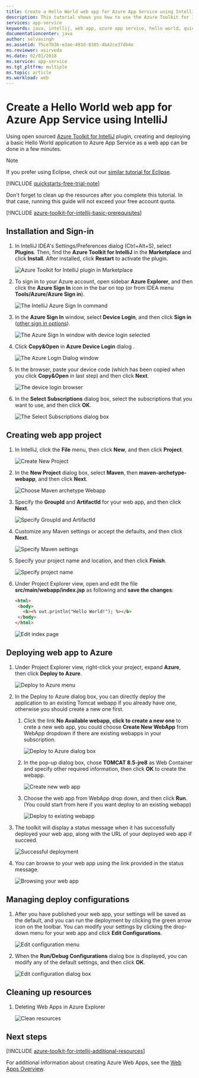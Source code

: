 ```yaml
---
title: Create a Hello World web app for Azure App Service using IntelliJ
description: This tutorial shows you how to use the Azure Toolkit for IntelliJ to create a Hello World Web App for Azure.
services: app-service
keywords: java, intellij, web app, azure app service, hello world, quick start
documentationcenter: java
author: selvasingh
ms.assetid: 75ce7b36-e3ae-491d-8305-4b42ce37db4e
ms.reviewer: asirveda
ms.date: 02/01/2018
ms.service: app-service
ms.tgt_pltfrm: multiple
ms.topic: article
ms.workload: web
---
```


# Create a Hello World web app for Azure App Service using IntelliJ

Using open sourced [Azure Toolkit for IntelliJ](https://plugins.jetbrains.com/plugin/8053) plugin, creating and deploying a basic Hello World application to Azure App Service as a web app can be done in a few minutes.

> [!NOTE]
>
> If you prefer using Eclipse, check out our [similar tutorial for Eclipse][eclipse-hello-world].
>
>[!INCLUDE [quickstarts-free-trial-note](includes/quickstarts-free-trial-note.md)]
>
> Don't forget to clean up the resources after you complete this tutorial. In that case, running this guide will not exceed your free account quota.
>

[!INCLUDE [azure-toolkit-for-intellij-basic-prerequisites](includes/azure-toolkit-for-intellij-basic-prerequisites.md)]

## Installation and Sign-in

1. In IntelliJ IDEA's Settings/Preferences dialog (Ctrl+Alt+S), select **Plugins**. Then, find the **Azure Toolkit for IntelliJ** in the **Marketplace** and click **Install**. After installed, click **Restart** to activate the plugin. 

   ![Azure Toolkit for IntelliJ plugin in Marketplace][marketplace]

2. To sign in to your Azure account, open sidebar **Azure Explorer**, and then click the **Azure Sign In** icon in the bar on top (or from IDEA menu **Tools/Azure/Azure Sign in**).

   ![The IntelliJ Azure Sign In command][I01]

3. In the **Azure Sign In** window, select **Device Login**, and then click **Sign in** ([other sign in options](azure-toolkit-for-intellij-sign-in-instructions.md)).

   ![The Azure Sign In window with device login selected][I02]

4. Click **Copy&Open** in **Azure Device Login** dialog .

   ![The Azure Login Dialog window][I03]

5. In the browser, paste your device code (which has been copied when you click **Copy&Open** in last step) and then click **Next**.

   ![The device login browser][I04]

6. In the **Select Subscriptions** dialog box, select the subscriptions that you want to use, and then click **OK**.

   ![The Select Subscriptions dialog box][I05]

## Creating web app project

1. In IntelliJ, click the **File** menu, then click **New**, and then click **Project**.

   ![Create New Project][file-new-project]

2. In the **New Project** dialog box, select **Maven**, then **maven-archetype-webapp**, and then click **Next**.

   ![Choose Maven archetype Webapp][maven-archetype-webapp]

3. Specify the **GroupId** and **ArtifactId** for your web app, and then click **Next**.

   ![Specify GroupId and ArtifactId][groupid-and-artifactid]

4. Customize any Maven settings or accept the defaults, and then click **Next**.

   ![Specify Maven settings][maven-options]

5. Specify your project name and location, and then click **Finish**.

   ![Specify project name][project-name]

6. Under Project Explorer view, open and edit the file **src/main/webapp/index.jsp** as following and **save the changes**:

   ```html
   <html>
    <body>
      <b><% out.println("Hello World!"); %></b>
    </body>
   </html>
   ```

   ![Edit index page][edit-index-page]

## Deploying web app to Azure

1. Under Project Explorer view, right-click your project, expand **Azure**, then click **Deploy to Azure**.

   ![Deploy to Azure menu][deploy-to-azure-menu]

1. In the Deploy to Azure dialog box, you can directly deploy the application to an existing Tomcat webapp if you already have one, otherwise you should create a new one first.
   1. Click the link **No Available webapp, click to create a new one** to crete a new web app, you could choose **Create New WebApp** from WebApp dropdown if there are existing webapps in your subscription.

      ![Deploy to Azure dialog box][deploy-to-azure-dialog]

   1. In the pop-up dialog box, chose **TOMCAT 8.5-jre8** as Web Container and specify other required information, then click **OK** to create the webapp.

      ![Create new web app][create-new-web-app-dialog]

   1. Choose the web app from WebApp drop down, and then click **Run**.(You could start from here if you want deploy to an existing webapp)

      ![Deploy to existing webapp][deploy-to-existing-webapp]

1. The toolkit will display a status message when it has successfully deployed your web app, along with the URL of your deployed web app if succeed.

   ![Successful deployment][successfully-deployed]

1. You can browse to your web app using the link provided in the status message.

   ![Browsing your web app][browse-web-app]

## Managing deploy configurations

1. After you have published your web app, your settings will be saved as the default, and you can run the deployment by clicking the green arrow icon on the toolbar. You can modify your settings by clicking the drop-down menu for your web app and click **Edit Configurations**.

   ![Edit configuration menu][edit-configuration-menu]

1. When the **Run/Debug Configurations** dialog box is displayed, you can modify any of the default settings, and then click **OK**.

   ![Edit configuration dialog box][edit-configuration-dialog]

## Cleaning up resources

1. Deleting Web Apps in Azure Explorer

     ![Clean resources][clean-resources]

## Next steps

[!INCLUDE [azure-toolkit-for-intellij-additional-resources](includes/azure-toolkit-for-intellij-additional-resources.md)]

For additional information about creating Azure Web Apps, see the [Web Apps Overview].

<!-- URL List -->

[Azure Toolkit for IntelliJ]: azure-toolkit-for-intellij.md
[Azure Toolkit for Eclipse]: ../eclipse/azure-toolkit-for-eclipse.md
[eclipse-hello-world]: ../eclipse/azure-toolkit-for-eclipse-create-hello-world-web-app.md
[Web Apps Overview]: /azure/app-service/app-service-web-overview
[Apache Tomcat]: http://tomcat.apache.org/
[Jetty]: http://www.eclipse.org/jetty/
[Legacy Version]: azure-toolkit-for-intellij-create-hello-world-web-app-legacy-version.md
[intelliJ-sign-in-instructions]: azure-toolkit-for-intellij-sign-in-instructions.md

<!-- IMG List -->
[marketplace]:media/azure-toolkit-for-intellij-create-hello-world-web-app/marketplace.png
[file-new-project]: media/azure-toolkit-for-intellij-create-hello-world-web-app/file-new-project.png
[maven-archetype-webapp]: media/azure-toolkit-for-intellij-create-hello-world-web-app/maven-archetype-webapp.png
[groupid-and-artifactid]: media/azure-toolkit-for-intellij-create-hello-world-web-app/groupid-and-artifactid.png
[maven-options]: media/azure-toolkit-for-intellij-create-hello-world-web-app/maven-options.png
[project-name]: media/azure-toolkit-for-intellij-create-hello-world-web-app/project-name.png
[open-index-page]: media/azure-toolkit-for-intellij-create-hello-world-web-app/open-index-page.png
[edit-index-page]: media/azure-toolkit-for-intellij-create-hello-world-web-app/edit-index-page.png
[deploy-to-azure-menu]: media/azure-toolkit-for-intellij-create-hello-world-web-app/run-on-web-app-menu.png
[deploy-to-azure-dialog]: media/azure-toolkit-for-intellij-create-hello-world-web-app/run-on-web-app-dialog.png
[deploy-to-existing-webapp]: media/azure-toolkit-for-intellij-create-hello-world-web-app/deploy-to-existing-webapp.png
[create-new-web-app-dialog]: media/azure-toolkit-for-intellij-create-hello-world-web-app/create-new-web-app-dialog.png
[successfully-deployed]: media/azure-toolkit-for-intellij-create-hello-world-web-app/successfully-deployed.png
[browse-web-app]: media/azure-toolkit-for-intellij-create-hello-world-web-app/browse-web-app.png
[edit-configuration-menu]: media/azure-toolkit-for-intellij-create-hello-world-web-app/edit-configuration-menu.png
[edit-configuration-dialog]: media/azure-toolkit-for-intellij-create-hello-world-web-app/edit-configuration-dialog.png
[clean-resources]: media/azure-toolkit-for-intellij-create-hello-world-web-app/clean-resource.png
[I01]: media/azure-toolkit-for-intellij-sign-in-instructions/I01.png
[I02]: media/azure-toolkit-for-intellij-sign-in-instructions/I02.png
[I03]: media/azure-toolkit-for-intellij-sign-in-instructions/I03.png
[I04]: media/azure-toolkit-for-intellij-sign-in-instructions/I04.png
[I05]: media/azure-toolkit-for-intellij-sign-in-instructions/I05.png
